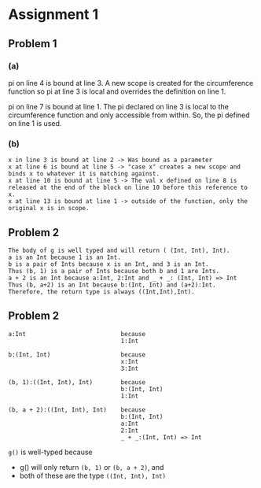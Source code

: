 # Assignment 1

## Problem 1

### (a)

pi on line 4 is bound at line 3. A new scope is created for the circumference function so pi at line 3 is local and overrides the definition on line 1.

pi on line 7 is bound at line 1. The pi declared on line 3 is local to the circumference function and only accessible from within. So, the pi defined on line 1 is used. 

### (b)
```
x in line 3 is bound at line 2 -> Was bound as a parameter
x at line 6 is bound at line 5 -> "case x" creates a new scope and binds x to whatever it is matching against.
x at line 10 is bound at line 5 -> The val x defined on line 8 is released at the end of the block on line 10 before this reference to x. 
x at line 13 is bound at line 1 -> outside of the function, only the original x is in scope. 
```

## Problem 2

```
The body of g is well typed and will return ( (Int, Int), Int).
a is an Int because 1 is an Int.
b is a pair of Ints because x is an Int, and 3 is an Int.
Thus (b, 1) is a pair of Ints because both b and 1 are Ints.
a + 2 is an Int because a:Int, 2:Int and _ + _: (Int, Int) => Int
Thus (b, a+2) is an Int because b:(Int, Int) and (a+2):Int.
Therefore, the return type is always ((Int,Int),Int).
```

## Problem 2

```
a:Int                           because
                                1:Int

b:(Int, Int)                    because
                                x:Int
                                3:Int

(b, 1):((Int, Int), Int)        because
                                b:(Int, Int)
                                1:Int

(b, a + 2):((Int, Int), Int)    because
                                b:(Int, Int)
                                a:Int
                                2:Int
                                _ + _:(Int, Int) => Int

```
``g()`` is well-typed because
- g() will only return ``(b, 1)`` or ``(b, a + 2)``, and
- both of these are the type ``((Int, Int), Int)``
  
